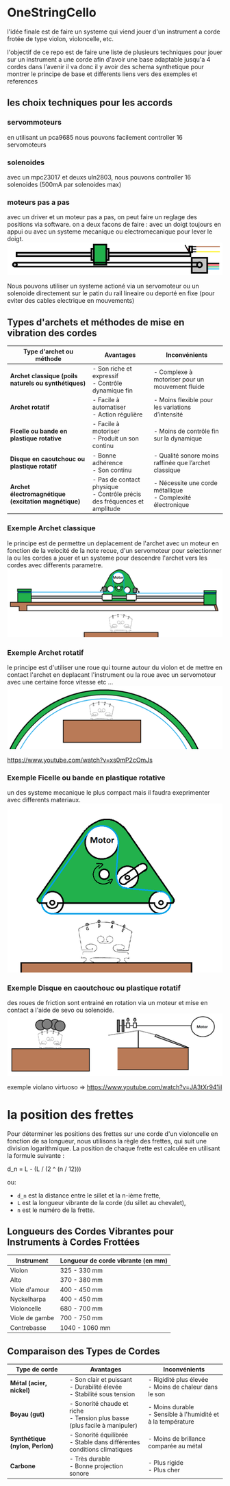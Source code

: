 # OneStringCello
l'idée finale est de faire un systeme qui viend jouer d'un instrument a corde frotée de type violon, violoncelle, etc.

l'objectif de ce repo est de faire une liste de plusieurs techniques pour jouer sur un instrument a une corde afin d'avoir une base adaptable jusqu'a 4 cordes dans l'avenir
il va donc il y avoir des schema synthetique pour montrer le principe de base et differents liens vers des exemples et references 

## les choix techniques pour les accords

### servommoteurs
en utilisant un pca9685 nous pouvons facilement controller 16 servomoteurs

### solenoides
avec un mpc23017 et deuxs uln2803, nous pouvons controller 16 solenoides (500mA par solenoides max) 

### moteurs pas a pas
avec un driver et un moteur pas a pas, on peut faire un reglage des positions via software.
on a deux facons de faire : avec un doigt toujours en appui ou avec un systeme mecanique ou electromecanique pour lever le doigt. 
![guide lineaire](https://github.com/glloq/OneStringGuitar/blob/main/img/guide%20lineaire.png)

Nous pouvons utiliser un systeme actioné via un servomoteur ou un solenoide directement sur le patin du rail lineaire ou deporté en fixe (pour eviter des cables electrique en mouvements)

## Types d'archets et méthodes de mise en vibration des cordes

| Type d'archet ou méthode         | Avantages                                               | Inconvénients                                             |
|----------------------------------|---------------------------------------------------------|-----------------------------------------------------------|
| **Archet classique (poils naturels ou synthétiques)** | - Son riche et expressif<br>- Contrôle dynamique fin    | - Complexe à motoriser pour un mouvement fluide |
| **Archet rotatif**               | - Facile à automatiser<br>- Action régulière             | - Moins flexible pour les variations d’intensité           |
| **Ficelle ou bande en plastique rotative** | - Facile à motoriser<br>- Produit un son continu         | - Moins de contrôle fin sur la dynamique                   |
| **Disque en caoutchouc ou plastique rotatif** | - Bonne adhérence<br>- Son continu                       | - Qualité sonore moins raffinée que l’archet classique      |
| **Archet électromagnétique (excitation magnétique)** | - Pas de contact physique<br>- Contrôle précis des fréquences et amplitude | - Nécessite une corde métallique<br>- Complexité électronique |


### Exemple Archet classique
le principe est de permettre un deplacement de l'archet avec un moteur en fonction de la velocité de la note recue, d'un servomoteur pour selectionner la ou les cordes a jouer et un systeme pour descendre l'archet vers les cordes avec differents parametre. 
![Schema archet](https://github.com/glloq/OneStringCello/blob/main/img/archet.png?raw=true)

### Exemple Archet rotatif
le principe est d'utiliser une roue qui tourne autour du violon et de mettre en contact l'archet en deplacant l'instrument ou la roue avec un servomoteur avec une certaine force vitesse etc ...
![guide lineaire](https://github.com/glloq/OneStringCello/blob/main/img/archet%20rotatif.png)

https://www.youtube.com/watch?v=xs0mP2cOmJs

### Exemple Ficelle ou bande en plastique rotative
un des systeme mecanique le plus compact  mais il faudra exeprimenter avec differents materiaux.
![Schema ficelle](https://github.com/glloq/OneStringCello/blob/main/img/corde.png?raw=true)

### Exemple Disque en caoutchouc ou plastique rotatif

des roues de friction sont entrainé en rotation via un moteur et mise en contact a l'aide de sevo ou solenoide.
![Schema ficelle](https://github.com/glloq/OneStringCello/blob/main/img/roue.png?raw=true)

exemple violano virtuoso => https://www.youtube.com/watch?v=JA3tXr941iI

# la position des frettes

Pour déterminer les positions des frettes sur une corde d'un violoncelle en fonction de sa longueur, nous utilisons la règle des frettes, qui suit une division logarithmique. La position de chaque frette est calculée en utilisant la formule suivante :
 
d_n = L - (L / (2 ^ (n / 12)))

ou:
- `d_n` est la distance entre le sillet et la n-ième frette,
- `L` est la longueur vibrante de la corde (du sillet au chevalet),
- `n` est le numéro de la frette.

## Longueurs des Cordes Vibrantes pour Instruments à Cordes Frottées

| Instrument         | Longueur de corde vibrante (en mm) |
|--------------------|------------------------------------|
| Violon             | 325 - 330 mm                       |
| Alto               | 370 - 380 mm                       |
| Viole d'amour      | 400 - 450 mm                       |
| Nyckelharpa        | 400 - 450 mm                       |
| Violoncelle        | 680 - 700 mm                       |
| Viole de gambe     | 700 - 750 mm                       |
| Contrebasse        | 1040 - 1060 mm                     |

## Comparaison des Types de Cordes

| Type de corde       | Avantages                                                | Inconvénients                                             |
|---------------------|----------------------------------------------------------|-----------------------------------------------------------|
| **Métal (acier, nickel)**  | - Son clair et puissant<br>- Durabilité élevée<br>- Stabilité sous tension | - Rigidité plus élevée<br>- Moins de chaleur dans le son  |
| **Boyau (gut)**     | - Sonorité chaude et riche<br>- Tension plus basse (plus facile à manipuler) | - Moins durable<br>- Sensible à l'humidité et à la température |
| **Synthétique (nylon, Perlon)** | - Sonorité équilibrée<br>- Stable dans différentes conditions climatiques | - Moins de brillance comparée au métal                     |
| **Carbone**         | - Très durable<br>- Bonne projection sonore               | - Plus rigide<br>- Plus cher                               |
